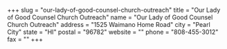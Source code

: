 +++
slug = "our-lady-of-good-counsel-church-outreach"
title = "Our Lady of Good Counsel Church Outreach"
name = "Our Lady of Good Counsel Church Outreach"
address = "1525 Waimano Home Road"
city = "Pearl City"
state = "HI"
postal = "96782"
website = ""
phone = "808-455-3012"
fax = ""
+++
